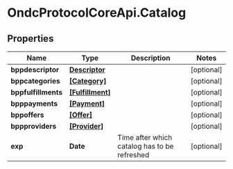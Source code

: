 # OndcProtocolCoreApi.Catalog

## Properties
Name | Type | Description | Notes
------------ | ------------- | ------------- | -------------
**bppdescriptor** | [**Descriptor**](Descriptor.md) |  | [optional] 
**bppcategories** | [**[Category]**](Category.md) |  | [optional] 
**bppfulfillments** | [**[Fulfillment]**](Fulfillment.md) |  | [optional] 
**bpppayments** | [**[Payment]**](Payment.md) |  | [optional] 
**bppoffers** | [**[Offer]**](Offer.md) |  | [optional] 
**bppproviders** | [**[Provider]**](Provider.md) |  | [optional] 
**exp** | **Date** | Time after which catalog has to be refreshed | [optional] 

